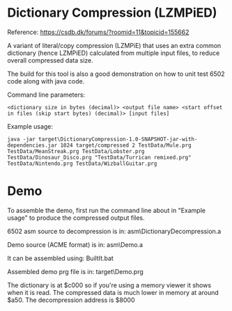 Dictionary Compression (LZMPiED)
================================

Reference: https://csdb.dk/forums/?roomid=11&topicid=155662

A variant of literal/copy compression (LZMPiE) that uses an extra common dictionary  (hence LZMPiED) calculated from multiple input files, to reduce overall compressed data size.

The build for this tool is also a good demonstration on how to unit test 6502 code along with java code.

Command line parameters:

    <dictionary size in bytes (decimal)> <output file name> <start offset in files (skip start bytes) (decimal)> [input files]


Example usage:

    java -jar target\DictionaryCompression-1.0-SNAPSHOT-jar-with-dependencies.jar 1024 target/compressed 2 TestData/Mule.prg TestData/MeanStreak.prg TestData/Lobster.prg TestData/Dinosaur_Disco.prg "TestData/Turrican remixed.prg" TestData/Nintendo.prg TestData/WizballGuitar.prg


Demo
====

To assemble the demo, first run the command line about in "Example usage" to produce the compressed output files.

6502 asm source to decompression is in: asm\DictionaryDecompression.a

Demo source (ACME format) is in: asm\Demo.a

It can be assembled using: BuiltIt.bat

Assembled demo prg file is in: target\Demo.prg

The dictionary is at $c000 so if you're using a memory viewer it shows when it is read. The compressed data is much lower in memory at around $a50. The decompression address is $8000
